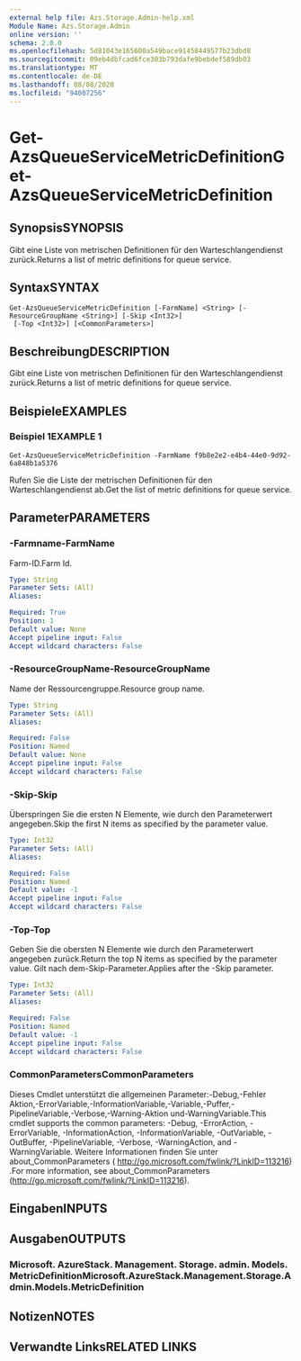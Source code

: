 ```yaml
---
external help file: Azs.Storage.Admin-help.xml
Module Name: Azs.Storage.Admin
online version: ''
schema: 2.0.0
ms.openlocfilehash: 5d81043e165600a549bace91458449577b23dbd8
ms.sourcegitcommit: 09eb4dbfcad6fce303b793dafe9bebdef589db03
ms.translationtype: MT
ms.contentlocale: de-DE
ms.lasthandoff: 08/08/2020
ms.locfileid: "94007256"
---
```

# <span data-ttu-id="46e00-101">Get-AzsQueueServiceMetricDefinition</span><span class="sxs-lookup"><span data-stu-id="46e00-101">Get-AzsQueueServiceMetricDefinition</span></span>

## <span data-ttu-id="46e00-102">Synopsis</span><span class="sxs-lookup"><span data-stu-id="46e00-102">SYNOPSIS</span></span>
<span data-ttu-id="46e00-103">Gibt eine Liste von metrischen Definitionen für den Warteschlangendienst zurück.</span><span class="sxs-lookup"><span data-stu-id="46e00-103">Returns a list of metric definitions for queue service.</span></span>

## <span data-ttu-id="46e00-104">Syntax</span><span class="sxs-lookup"><span data-stu-id="46e00-104">SYNTAX</span></span>

```
Get-AzsQueueServiceMetricDefinition [-FarmName] <String> [-ResourceGroupName <String>] [-Skip <Int32>]
 [-Top <Int32>] [<CommonParameters>]
```

## <span data-ttu-id="46e00-105">Beschreibung</span><span class="sxs-lookup"><span data-stu-id="46e00-105">DESCRIPTION</span></span>
<span data-ttu-id="46e00-106">Gibt eine Liste von metrischen Definitionen für den Warteschlangendienst zurück.</span><span class="sxs-lookup"><span data-stu-id="46e00-106">Returns a list of metric definitions for queue service.</span></span>

## <span data-ttu-id="46e00-107">Beispiele</span><span class="sxs-lookup"><span data-stu-id="46e00-107">EXAMPLES</span></span>

### <span data-ttu-id="46e00-108">Beispiel 1</span><span class="sxs-lookup"><span data-stu-id="46e00-108">EXAMPLE 1</span></span>
```
Get-AzsQueueServiceMetricDefinition -FarmName f9b8e2e2-e4b4-44e0-9d92-6a848b1a5376
```

<span data-ttu-id="46e00-109">Rufen Sie die Liste der metrischen Definitionen für den Warteschlangendienst ab.</span><span class="sxs-lookup"><span data-stu-id="46e00-109">Get the list of metric definitions for queue service.</span></span>

## <span data-ttu-id="46e00-110">Parameter</span><span class="sxs-lookup"><span data-stu-id="46e00-110">PARAMETERS</span></span>

### <span data-ttu-id="46e00-111">-Farmname</span><span class="sxs-lookup"><span data-stu-id="46e00-111">-FarmName</span></span>
<span data-ttu-id="46e00-112">Farm-ID.</span><span class="sxs-lookup"><span data-stu-id="46e00-112">Farm Id.</span></span>

```yaml
Type: String
Parameter Sets: (All)
Aliases:

Required: True
Position: 1
Default value: None
Accept pipeline input: False
Accept wildcard characters: False
```

### <span data-ttu-id="46e00-113">-ResourceGroupName</span><span class="sxs-lookup"><span data-stu-id="46e00-113">-ResourceGroupName</span></span>
<span data-ttu-id="46e00-114">Name der Ressourcengruppe.</span><span class="sxs-lookup"><span data-stu-id="46e00-114">Resource group name.</span></span>

```yaml
Type: String
Parameter Sets: (All)
Aliases:

Required: False
Position: Named
Default value: None
Accept pipeline input: False
Accept wildcard characters: False
```

### <span data-ttu-id="46e00-115">-Skip</span><span class="sxs-lookup"><span data-stu-id="46e00-115">-Skip</span></span>
<span data-ttu-id="46e00-116">Überspringen Sie die ersten N Elemente, wie durch den Parameterwert angegeben.</span><span class="sxs-lookup"><span data-stu-id="46e00-116">Skip the first N items as specified by the parameter value.</span></span>

```yaml
Type: Int32
Parameter Sets: (All)
Aliases:

Required: False
Position: Named
Default value: -1
Accept pipeline input: False
Accept wildcard characters: False
```

### <span data-ttu-id="46e00-117">-Top</span><span class="sxs-lookup"><span data-stu-id="46e00-117">-Top</span></span>
<span data-ttu-id="46e00-118">Geben Sie die obersten N Elemente wie durch den Parameterwert angegeben zurück.</span><span class="sxs-lookup"><span data-stu-id="46e00-118">Return the top N items as specified by the parameter value.</span></span>
<span data-ttu-id="46e00-119">Gilt nach dem-Skip-Parameter.</span><span class="sxs-lookup"><span data-stu-id="46e00-119">Applies after the -Skip parameter.</span></span>

```yaml
Type: Int32
Parameter Sets: (All)
Aliases:

Required: False
Position: Named
Default value: -1
Accept pipeline input: False
Accept wildcard characters: False
```

### <span data-ttu-id="46e00-120">CommonParameters</span><span class="sxs-lookup"><span data-stu-id="46e00-120">CommonParameters</span></span>
<span data-ttu-id="46e00-121">Dieses Cmdlet unterstützt die allgemeinen Parameter:-Debug,-Fehler Aktion,-ErrorVariable,-InformationVariable,-Variable,-Puffer,-PipelineVariable,-Verbose,-Warning-Aktion und-WarningVariable.</span><span class="sxs-lookup"><span data-stu-id="46e00-121">This cmdlet supports the common parameters: -Debug, -ErrorAction, -ErrorVariable, -InformationAction, -InformationVariable, -OutVariable, -OutBuffer, -PipelineVariable, -Verbose, -WarningAction, and -WarningVariable.</span></span> <span data-ttu-id="46e00-122">Weitere Informationen finden Sie unter about_CommonParameters ( http://go.microsoft.com/fwlink/?LinkID=113216) .</span><span class="sxs-lookup"><span data-stu-id="46e00-122">For more information, see about_CommonParameters (http://go.microsoft.com/fwlink/?LinkID=113216).</span></span>

## <span data-ttu-id="46e00-123">Eingaben</span><span class="sxs-lookup"><span data-stu-id="46e00-123">INPUTS</span></span>

## <span data-ttu-id="46e00-124">Ausgaben</span><span class="sxs-lookup"><span data-stu-id="46e00-124">OUTPUTS</span></span>

### <span data-ttu-id="46e00-125">Microsoft. AzureStack. Management. Storage. admin. Models. MetricDefinition</span><span class="sxs-lookup"><span data-stu-id="46e00-125">Microsoft.AzureStack.Management.Storage.Admin.Models.MetricDefinition</span></span>

## <span data-ttu-id="46e00-126">Notizen</span><span class="sxs-lookup"><span data-stu-id="46e00-126">NOTES</span></span>

## <span data-ttu-id="46e00-127">Verwandte Links</span><span class="sxs-lookup"><span data-stu-id="46e00-127">RELATED LINKS</span></span>
